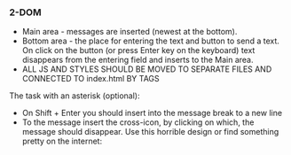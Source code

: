 ### 2-DOM

* Main area - messages are inserted (newest at the bottom).
* Bottom area - the place for entering the text and button to send a text. On click on the button (or press Enter key on the keyboard) text disappears from the entering field and inserts to the Main area.
* ALL JS AND STYLES SHOULD BE MOVED TO SEPARATE FILES AND CONNECTED TO index.html BY TAGS

The task with an asterisk (optional):

* On Shift + Enter you should insert into the message break to a new line
* To the message insert the cross-icon, by clicking on which, the message should disappear.
Use this horrible design or find something pretty on the internet:
